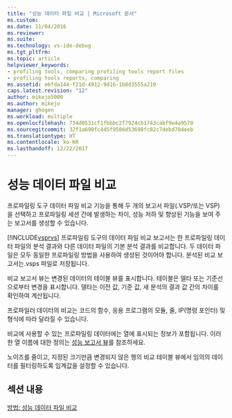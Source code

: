 ```yaml
---
title: "성능 데이터 파일 비교 | Microsoft 문서"
ms.custom: 
ms.date: 11/04/2016
ms.reviewer: 
ms.suite: 
ms.technology: vs-ide-debug
ms.tgt_pltfrm: 
ms.topic: article
helpviewer_keywords:
- profiling tools, comparing profiling tools report files
- profiling tools reports, comparing
ms.assetid: e6fda144-f21d-4912-9d16-1b8d3555a210
caps.latest.revision: "12"
author: mikejo5000
ms.author: mikejo
manager: ghogen
ms.workload: multiple
ms.openlocfilehash: 734d0531cf1fbbbc2f7924cb1743cabf9e4a9578
ms.sourcegitcommit: 32f1a690fc445f9586d53698fc82c7debd784eeb
ms.translationtype: HT
ms.contentlocale: ko-KR
ms.lasthandoff: 12/22/2017
---
```

# <a name="comparing-performance-data-files"></a>성능 데이터 파일 비교
프로파일링 도구 데이터 파일 비교 기능을 통해 두 개의 보고서 파일(.VSP/또는 VSP)을 선택하고 프로파일링 세션 간에 발생하는 차이, 성능 저하 및 향상된 기능을 보여 주는 보고서를 생성할 수 있습니다.  
  
 [!INCLUDE[vsprvs](../code-quality/includes/vsprvs_md.md)] 프로파일링 도구의 데이터 파일 비교 보고서는 한 프로파일링 데이터 파일의 분석 결과와 다른 데이터 파일의 기본 분석 결과를 비교합니다. 두 데이터 파일은 모두 동일한 프로파일링 방법을 사용하여 생성된 것이어야 합니다. 분석된 비교 보고서는.vsps 파일로 저장됩니다.  
  
 비교 보고서 뷰는 변경된 데이터의 테이블 뷰를 표시합니다. 테이블은 델타 또는 기준선으로부터 변경을 표시합니다. 델타는 이전 값, 기준 값, 새 분석의 결과 값 간의 차이를 확인하여 계산됩니다.  
  
 프로파일러 데이터의 비교는 코드의 함수, 응용 프로그램의 모듈, 줄, IP(명령 포인터) 및 형식에 따라 달라질 수 있습니다.  
  
 비교에 사용할 수 있는 프로파일링 데이터에는 열에 표시되는 정보가 포함됩니다. 이러한 열 이름에 대한 정의는 [성능 보고서 뷰](../profiling/performance-report-views.md)를 참조하세요.  
  
 노이즈를 줄이고, 지정된 크기만큼 변경되지 않은 행의 비교 테이블 뷰에서 임의의 데이터를 필터링하도록 임계값을 설정할 수 있습니다.  
  
## <a name="in-this-section"></a>섹션 내용  
 [방법: 성능 데이터 파일 비교](../profiling/how-to-compare-performance-data-files.md)